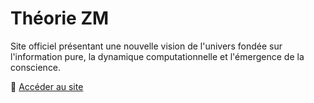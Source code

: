# Théorie ZM
Site officiel présentant une nouvelle vision de l'univers fondée sur l'information pure, la dynamique computationnelle et l'émergence de la conscience.

🔗 [Accéder au site](https://zm-theory.github.io)
